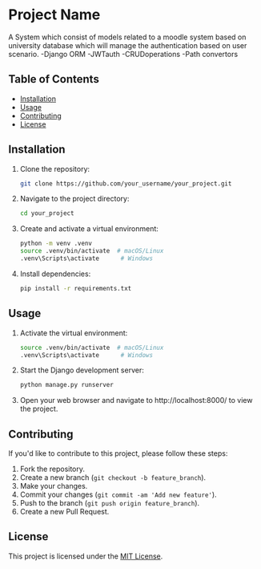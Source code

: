 # Project Name

A System which consist of models related to a moodle system based on university database which will manage the authentication based on user scenario. 
-Django ORM
-JWTauth
-CRUDoperations
-Path convertors

## Table of Contents

- [Installation](#installation)
- [Usage](#usage)
- [Contributing](#contributing)
- [License](#license)

## Installation

1. Clone the repository:

   ```bash
   git clone https://github.com/your_username/your_project.git
   ```

2. Navigate to the project directory:

   ```bash
   cd your_project
   ```

3. Create and activate a virtual environment:

   ```bash
   python -m venv .venv
   source .venv/bin/activate  # macOS/Linux
   .venv\Scripts\activate      # Windows
   ```

4. Install dependencies:

   ```bash
   pip install -r requirements.txt
   ```

## Usage

1. Activate the virtual environment:

   ```bash
   source .venv/bin/activate  # macOS/Linux
   .venv\Scripts\activate      # Windows
   ```

2. Start the Django development server:

   ```bash
   python manage.py runserver
   ```

3. Open your web browser and navigate to http://localhost:8000/ to view the project.

## Contributing

If you'd like to contribute to this project, please follow these steps:

1. Fork the repository.
2. Create a new branch (`git checkout -b feature_branch`).
3. Make your changes.
4. Commit your changes (`git commit -am 'Add new feature'`).
5. Push to the branch (`git push origin feature_branch`).
6. Create a new Pull Request.

## License

This project is licensed under the [MIT License](LICENSE).
